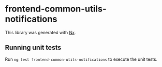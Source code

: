 # frontend-common-utils-notifications

This library was generated with [Nx](https://nx.dev).

## Running unit tests

Run `ng test frontend-common-utils-notifications` to execute the unit tests.
